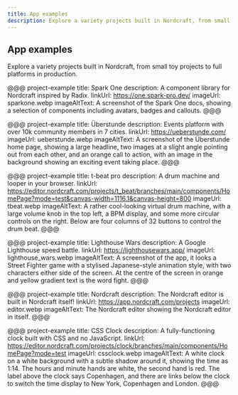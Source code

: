 ```yaml
---
title: App examples
description: Explore a variety projects built in Nordcraft, from small toy projects such as a CSS clock to full platforms in production.
---
```


## App examples

Explore a variety projects built in Nordcraft, from small toy projects to full platforms in production.

@@@ project-example
title: Spark One
description: A component library for Nordcraft inspired by Radix.
linkUrl: https://one.spark-pro.dev/
imageUrl: sparkone.webp
imageAltText: A screenshot of the Spark One docs, showing a selection of components including avatars, badges and callouts.
@@@

@@@ project-example
title: Überstunde
description: Events platform with over 10k community members in 7 cities.
linkUrl: https://ueberstunde.com/
imageUrl: ueberstunde.webp
imageAltText: A screenshot of the Überstunde home page, showing a large headline, two images at a slight angle pointing out from each other, and an orange call to action, with an image in the background showing an exciting event taking place.
@@@

@@@ project-example
title: t-beat pro
description: A drum machine and looper in your browser.
linkUrl: https://editor.nordcraft.com/projects/t_beat/branches/main/components/HomePage?mode=test&canvas-width=1116.1&canvas-height=800
imageUrl: tbeat.webp
imageAltText: A rather cool-looking virtual drum machine, with a large volume knob in the top left, a BPM display, and some more circular controls on the right. Below are four columns of 32 buttons to control the drum beat.
@@@

@@@ project-example
title: Lighthouse Wars
description: A Google Lighthouse speed battle.
linkUrl: https://lighthousewars.app/
imageUrl: lighthouse_wars.webp
imageAltText: A screenshot of the app, it looks a Street Fighter game with a stylised Japanese-style animation style, with two characters either side of the screen. At the centre of the screen in orange and yellow gradient text is the word fight.
@@@

@@@ project-example
title: Nordcraft
description: The Nordcraft editor is built in Nordcraft itself!
linkUrl: https://app.nordcraft.com/projects
imageUrl: editor.webp
imageAltText: The Nordcraft editor showing the Nordcraft editor in itself.
@@@

@@@ project-example
title: CSS Clock
description: A fully-functioning clock built with CSS and no JavaScript.
linkUrl: https://editor.nordcraft.com/projects/clock/branches/main/components/HomePage?mode=test
imageUrl: cssclock.webp
imageAltText: A white clock on a white background with a subtle shadow around it, showing the time as 1:14. The hours and minute hands are white, the second hand is red. The label above the clock says Copenhagen, and there are links below the clock to switch the time display to New York, Copenhagen and London.
@@@
